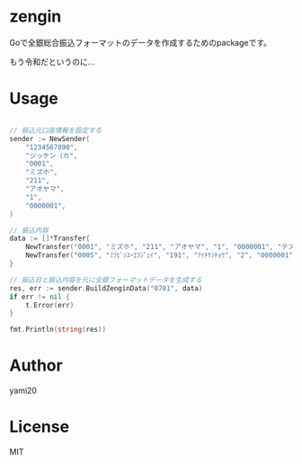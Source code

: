 # zengin

Goで全銀総合振込フォーマットのデータを作成するためのpackageです。

もう令和だというのに...

# Usage

```go

// 振込元口座情報を設定する
sender := NewSender(
	"1234567890",
	"ジッケン（カ",
	"0001",
	"ミズホ",
	"211",
	"アオヤマ",
	"1",
	"0000001",
)

// 振込内容
data := []*Transfer{
	NewTransfer("0001", "ミズホ", "211", "アオヤマ", "1", "0000001", "テストコウザ", 100),
	NewTransfer("0005", "ﾐﾂﾋﾞｼﾕｰｴﾌｼﾞｪｲ", "191", "ｱｲﾁｹﾝﾁｮｳ", "2", "0000001", "ﾊﾝｶｸｺﾓｼﾞﾃｽﾄ", 100),
}

// 振込日と振込内容を元に全銀フォーマットデータを生成する
res, err := sender.BuildZenginData("0701", data)
if err != nil {
	t.Error(err)
}

fmt.Println(string(res))
```

# Author

yami20

# License

MIT
